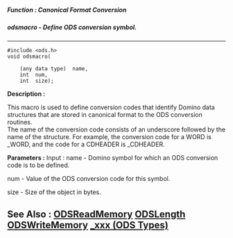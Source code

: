 ##### Function : Canonical Format Conversion
##### odsmacro - Define ODS conversion symbol.
---
```
#include <ods.h>
void odsmacro(

	(any data type)  name,
	int  num,
	int  size);
```
**Description :**

This macro is used to define conversion codes that identify Domino data 
structures that are stored in canonical format to the ODS conversion routines.  
The name of the conversion code consists of an underscore followed by the name 
of the structure.  For example, the conversion code for a WORD is _WORD, and 
the code for a CDHEADER is _CDHEADER.

**Parameters :**
Input :
name  -  Domino symbol for which an ODS conversion code is to be defined.

num  -  Value of the ODS conversion code for this symbol.

size  -  Size of the object in bytes.



**See Also :**
[ODSReadMemory](/reference/Func/ODSReadMemory)
[ODSLength](/reference/Func/ODSLength)
[ODSWriteMemory](/reference/Func/ODSWriteMemory)
[_xxx (ODS Types)](/reference/Symb/_xxx (ODS Types))
---
